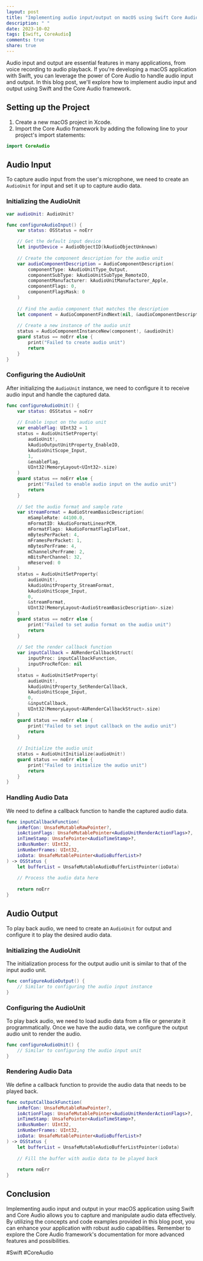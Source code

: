 ```yaml
---
layout: post
title: "Implementing audio input/output on macOS using Swift Core Audio"
description: " "
date: 2023-10-02
tags: [Swift, CoreAudio]
comments: true
share: true
---
```


Audio input and output are essential features in many applications, from voice recording to audio playback. If you're developing a macOS application with Swift, you can leverage the power of Core Audio to handle audio input and output. In this blog post, we'll explore how to implement audio input and output using Swift and the Core Audio framework.

## Setting up the Project

1. Create a new macOS project in Xcode.
2. Import the Core Audio framework by adding the following line to your project's import statements:

```swift
import CoreAudio
```

## Audio Input

To capture audio input from the user's microphone, we need to create an `AudioUnit` for input and set it up to capture audio data.

### Initializing the AudioUnit

```swift
var audioUnit: AudioUnit?

func configureAudioInput() {
    var status: OSStatus = noErr

    // Get the default input device
    let inputDevice = AudioObjectID(kAudioObjectUnknown)
    
    // Create the component description for the audio unit
    var audioComponentDescription = AudioComponentDescription(
        componentType: kAudioUnitType_Output,
        componentSubType: kAudioUnitSubType_RemoteIO,
        componentManufacturer: kAudioUnitManufacturer_Apple,
        componentFlags: 0,
        componentFlagsMask: 0
    )
    
    // Find the audio component that matches the description
    let component = AudioComponentFindNext(nil, &audioComponentDescription)
    
    // Create a new instance of the audio unit
    status = AudioComponentInstanceNew(component!, &audioUnit)
    guard status == noErr else {
        print("Failed to create audio unit")
        return
    }
}
```

### Configuring the AudioUnit

After initializing the `AudioUnit` instance, we need to configure it to receive audio input and handle the captured data.

```swift
func configureAudioUnit() {
    var status: OSStatus = noErr
    
    // Enable input on the audio unit
    var enableFlag: UInt32 = 1
    status = AudioUnitSetProperty(
        audioUnit!,
        kAudioOutputUnitProperty_EnableIO,
        kAudioUnitScope_Input,
        1,
        &enableFlag,
        UInt32(MemoryLayout<UInt32>.size)
    )
    guard status == noErr else {
        print("Failed to enable audio input on the audio unit")
        return
    }
    
    // Set the audio format and sample rate
    var streamFormat = AudioStreamBasicDescription(
        mSampleRate: 44100.0,
        mFormatID: kAudioFormatLinearPCM,
        mFormatFlags: kAudioFormatFlagIsFloat,
        mBytesPerPacket: 4,
        mFramesPerPacket: 1,
        mBytesPerFrame: 4,
        mChannelsPerFrame: 2,
        mBitsPerChannel: 32,
        mReserved: 0
    )
    status = AudioUnitSetProperty(
        audioUnit!,
        kAudioUnitProperty_StreamFormat,
        kAudioUnitScope_Input,
        0,
        &streamFormat,
        UInt32(MemoryLayout<AudioStreamBasicDescription>.size)
    )
    guard status == noErr else {
        print("Failed to set audio format on the audio unit")
        return
    }
    
    // Set the render callback function
    var inputCallback = AURenderCallbackStruct(
        inputProc: inputCallbackFunction,
        inputProcRefCon: nil
    )
    status = AudioUnitSetProperty(
        audioUnit!,
        kAudioUnitProperty_SetRenderCallback,
        kAudioUnitScope_Input,
        0,
        &inputCallback,
        UInt32(MemoryLayout<AURenderCallbackStruct>.size)
    )
    guard status == noErr else {
        print("Failed to set input callback on the audio unit")
        return
    }
    
    // Initialize the audio unit
    status = AudioUnitInitialize(audioUnit!)
    guard status == noErr else {
        print("Failed to initialize the audio unit")
        return
    }
}
```

### Handling Audio Data

We need to define a callback function to handle the captured audio data.

```swift
func inputCallbackFunction(
    inRefCon: UnsafeMutableRawPointer?,
    ioActionFlags: UnsafeMutablePointer<AudioUnitRenderActionFlags>?,
    inTimeStamp: UnsafePointer<AudioTimeStamp>?,
    inBusNumber: UInt32,
    inNumberFrames: UInt32,
    ioData: UnsafeMutablePointer<AudioBufferList>?
) -> OSStatus {
    let bufferList = UnsafeMutableAudioBufferListPointer(ioData)
    
    // Process the audio data here
    
    return noErr
}
```

## Audio Output

To play back audio, we need to create an `AudioUnit` for output and configure it to play the desired audio data.

### Initializing the AudioUnit

The initialization process for the output audio unit is similar to that of the input audio unit.

```swift
func configureAudioOutput() {
    // Similar to configuring the audio input instance
}
```

### Configuring the AudioUnit

To play back audio, we need to load audio data from a file or generate it programmatically. Once we have the audio data, we configure the output audio unit to render the audio.

```swift
func configureAudioUnit() {
    // Similar to configuring the audio input unit
}
```

### Rendering Audio Data

We define a callback function to provide the audio data that needs to be played back.

```swift
func outputCallbackFunction(
    inRefCon: UnsafeMutableRawPointer?,
    ioActionFlags: UnsafeMutablePointer<AudioUnitRenderActionFlags>?,
    inTimeStamp: UnsafePointer<AudioTimeStamp>?,
    inBusNumber: UInt32,
    inNumberFrames: UInt32,
    ioData: UnsafeMutablePointer<AudioBufferList>?
) -> OSStatus {
    let bufferList = UnsafeMutableAudioBufferListPointer(ioData)
    
    // Fill the buffer with audio data to be played back
    
    return noErr
}
```

## Conclusion

Implementing audio input and output in your macOS application using Swift and Core Audio allows you to capture and manipulate audio data effectively. By utilizing the concepts and code examples provided in this blog post, you can enhance your application with robust audio capabilities. Remember to explore the Core Audio framework's documentation for more advanced features and possibilities.

#Swift #CoreAudio
